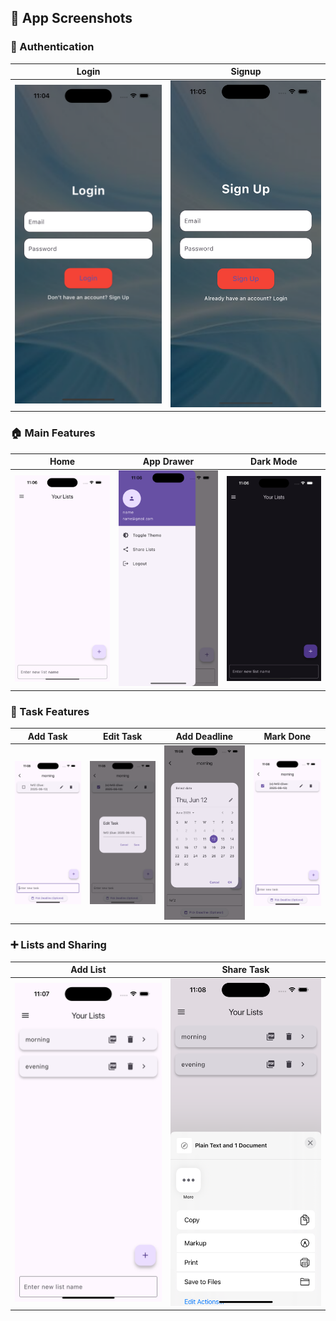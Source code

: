 ## 📸 App Screenshots

### 🔐 Authentication

| Login | Signup |
|-------|--------|
| ![Login](screenshots/login.png) | ![Signup](screenshots/signup.png) |

### 🏠 Main Features

| Home | App Drawer | Dark Mode |
|------|------------|-----------|
| ![Home](screenshots/homescreen.png) | ![Drawer](screenshots/appdrawer.png) | ![Dark Mode](screenshots/darkmode.png) |

### 📝 Task Features

| Add Task | Edit Task | Add Deadline | Mark Done |
|----------|-----------|---------------|-----------|
| ![Add Task](screenshots/add_task.png) | ![Edit Task](screenshots/edit_your_task.png) | ![Add Deadline](screenshots/add_deadine_to_task.png) | ![Mark Done](screenshots/mark_task_as_done.png) |


### ➕ Lists and Sharing

| Add List | Share Task |
|----------|------------|
| ![Add List](screenshots/add_list.png) | ![Share Task](screenshots/share_your_task.png) |
